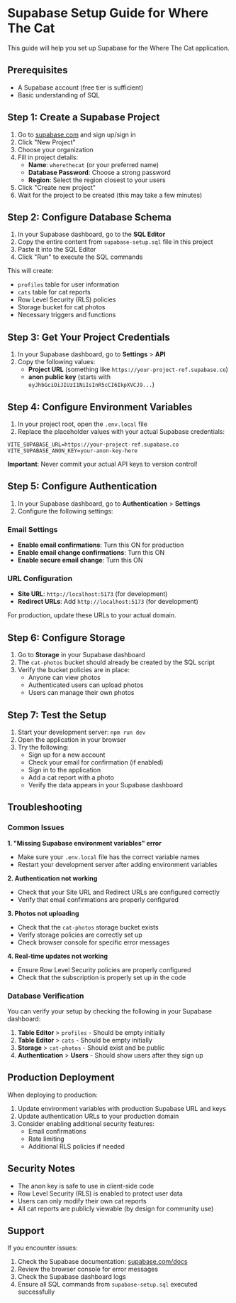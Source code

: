 # Supabase Setup Guide for Where The Cat

This guide will help you set up Supabase for the Where The Cat application.

## Prerequisites

- A Supabase account (free tier is sufficient)
- Basic understanding of SQL

## Step 1: Create a Supabase Project

1. Go to [supabase.com](https://supabase.com) and sign up/sign in
2. Click "New Project"
3. Choose your organization
4. Fill in project details:
   - **Name**: `wherethecat` (or your preferred name)
   - **Database Password**: Choose a strong password
   - **Region**: Select the region closest to your users
5. Click "Create new project"
6. Wait for the project to be created (this may take a few minutes)

## Step 2: Configure Database Schema

1. In your Supabase dashboard, go to the **SQL Editor**
2. Copy the entire content from `supabase-setup.sql` file in this project
3. Paste it into the SQL Editor
4. Click "Run" to execute the SQL commands

This will create:
- `profiles` table for user information
- `cats` table for cat reports
- Row Level Security (RLS) policies
- Storage bucket for cat photos
- Necessary triggers and functions

## Step 3: Get Your Project Credentials

1. In your Supabase dashboard, go to **Settings** > **API**
2. Copy the following values:
   - **Project URL** (something like `https://your-project-ref.supabase.co`)
   - **anon public key** (starts with `eyJhbGciOiJIUzI1NiIsInR5cCI6IkpXVCJ9...`)

## Step 4: Configure Environment Variables

1. In your project root, open the `.env.local` file
2. Replace the placeholder values with your actual Supabase credentials:

```env
VITE_SUPABASE_URL=https://your-project-ref.supabase.co
VITE_SUPABASE_ANON_KEY=your-anon-key-here
```

**Important**: Never commit your actual API keys to version control!

## Step 5: Configure Authentication

1. In your Supabase dashboard, go to **Authentication** > **Settings**
2. Configure the following settings:

### Email Settings
- **Enable email confirmations**: Turn this ON for production
- **Enable email change confirmations**: Turn this ON
- **Enable secure email change**: Turn this ON

### URL Configuration
- **Site URL**: `http://localhost:5173` (for development)
- **Redirect URLs**: Add `http://localhost:5173` (for development)

For production, update these URLs to your actual domain.

## Step 6: Configure Storage

1. Go to **Storage** in your Supabase dashboard
2. The `cat-photos` bucket should already be created by the SQL script
3. Verify the bucket policies are in place:
   - Anyone can view photos
   - Authenticated users can upload photos
   - Users can manage their own photos

## Step 7: Test the Setup

1. Start your development server: `npm run dev`
2. Open the application in your browser
3. Try the following:
   - Sign up for a new account
   - Check your email for confirmation (if enabled)
   - Sign in to the application
   - Add a cat report with a photo
   - Verify the data appears in your Supabase dashboard

## Troubleshooting

### Common Issues

**1. "Missing Supabase environment variables" error**
- Make sure your `.env.local` file has the correct variable names
- Restart your development server after adding environment variables

**2. Authentication not working**
- Check that your Site URL and Redirect URLs are configured correctly
- Verify that email confirmations are properly configured

**3. Photos not uploading**
- Check that the `cat-photos` storage bucket exists
- Verify storage policies are correctly set up
- Check browser console for specific error messages

**4. Real-time updates not working**
- Ensure Row Level Security policies are properly configured
- Check that the subscription is properly set up in the code

### Database Verification

You can verify your setup by checking the following in your Supabase dashboard:

1. **Table Editor** > `profiles` - Should be empty initially
2. **Table Editor** > `cats` - Should be empty initially
3. **Storage** > `cat-photos` - Should exist and be public
4. **Authentication** > **Users** - Should show users after they sign up

## Production Deployment

When deploying to production:

1. Update environment variables with production Supabase URL and keys
2. Update authentication URLs to your production domain
3. Consider enabling additional security features:
   - Email confirmations
   - Rate limiting
   - Additional RLS policies if needed

## Security Notes

- The anon key is safe to use in client-side code
- Row Level Security (RLS) is enabled to protect user data
- Users can only modify their own cat reports
- All cat reports are publicly viewable (by design for community use)

## Support

If you encounter issues:
1. Check the Supabase documentation: [supabase.com/docs](https://supabase.com/docs)
2. Review the browser console for error messages
3. Check the Supabase dashboard logs
4. Ensure all SQL commands from `supabase-setup.sql` executed successfully
